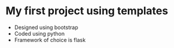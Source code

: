 # My first project using templates

- Designed using bootstrap
- Coded using python
- Framework of choice is flask